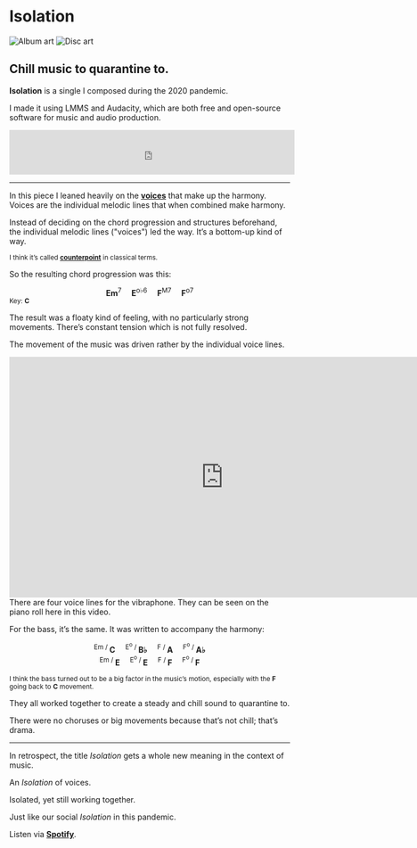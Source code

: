 <!--{
	"template": "work",
	"data": "projects_byid.isolation"
}-->


# Isolation

<span class="d3d"><span class="mockup-album">![Album art](../img/isolation.jpg)
<span class="album-disc">![Disc art](../img/isolation.jpg)</span>
</span></span>

## Chill music to quarantine to.

**Isolation** is a single I composed during the 2020 pandemic.

I made it using LMMS and Audacity, which are both free and open-source software for music and audio production.

<div class="center">
	<iframe src="https://open.spotify.com/embed?uri=spotify:album:6fq6RgPzULhd1Gq14Kf9Ix&theme=white&view=coverart" width="512" height="80" frameborder="0" allowtransparency="true" allow="encrypted-media"></iframe>
</div>

---

In this piece I leaned heavily on the [**voices**](https://en.wikipedia.org/wiki/Voice_leading) that make up the harmony. Voices are the individual melodic lines that when combined make harmony.

Instead of deciding on the chord progression and structures beforehand, the individual melodic lines ("voices") led the way. It’s a bottom-up kind of way.

<small>I think it’s called [**counterpoint**](https://en.wikipedia.org/wiki/Counterpoint) in classical terms.</small>

So the resulting chord progression was this:

<div style="text-align:center">
	<strong>Em</strong><sup>7</sup>&emsp;
	<strong>E</strong><sup>o♭6</sup>&emsp;
	<strong>F</strong><sup>M7</sup>&emsp;
	<strong>F</strong><sup>o7</sup>
</div>
<small>Key: <strong>C</strong></small>

The result was a floaty kind of feeling, with no particularly strong movements. There’s constant tension which is not fully resolved.

The movement of the music was driven rather by the individual voice lines.

<span class="bleed">
	<div class="center">
		<iframe width="768" height="432" src="https://www.youtube-nocookie.com/embed/vjv3dPCYy7o" frameborder="0" allow="accelerometer; autoplay; encrypted-media; gyroscope; picture-in-picture" allowfullscreen></iframe>
	</div>
</span>
<span class="caption">There are four voice lines for the vibraphone. They can be seen on the piano roll here in this video.</span>

For the bass, it’s the same. It was written to accompany the harmony:

<div style="text-align:center">
	<sup>Em / </sup><strong>C</strong>&emsp;
	<sup>E<sup>o</sup> / </sup><strong>B♭</strong>&emsp;
	<sup>F / </sup><strong>A</strong>&emsp;
	<sup>F<sup>o</sup> / </sup><strong>A♭</strong><br/>
	<sup>Em / </sup><strong>E</strong>&emsp;
	<sup>E<sup>o</sup> / </sup><strong>E</strong>&emsp;
	<sup>F / </sup><strong>F</strong>&emsp;
	<sup>F<sup>o</sup> / </sup><strong>F</strong>
</div>

<small>I think the bass turned out to be a big factor in the music’s motion, especially with the <strong>F</strong> going back to <strong>C</strong> movement.</small>

They all worked together to create a steady and chill sound to quarantine to.

There were no choruses or big movements because that’s not chill; that’s drama.

---

In retrospect, the title *Isolation* gets a whole new meaning in the context of music.

An *Isolation* of voices.

Isolated, yet still working together.

Just like our social *Isolation* in this pandemic.

Listen via [**Spotify**](https://open.spotify.com/album/6fq6RgPzULhd1Gq14Kf9Ix).

